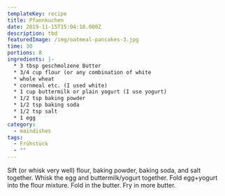 ```yaml
---
templateKey: recipe
title: Pfannkuchen
date: 2019-11-15T15:04:10.000Z
description: tbd
featuredImage: /img/oatmeal-pancakes-3.jpg
time: 30
portions: 8
ingredients: |-
  * 3 tbsp geschmolzene Butter
  * 3/4 cup flour (or any combination of white
  * whole wheat
  * cornmeal etc. (I used white)
  * 1 cup buttermilk or plain yogurt (I use yogurt)
  * 1/2 tsp baking powder
  * 1/2 tsp baking soda
  * 1/2 tsp salt
  * 1 egg
category:
  - maindishes
tags:
  - Frühstück
  - ""
---
```


Sift (or whisk very well) flour, baking powder, baking soda, and salt together. Whisk the egg and buttermilk/yogurt together. Fold egg+yogurt into the flour mixture. Fold in the butter. Fry in more butter.
